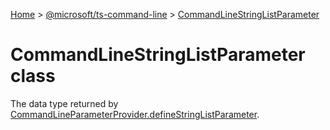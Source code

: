 [Home](./index) &gt; [@microsoft/ts-command-line](./ts-command-line.md) &gt; [CommandLineStringListParameter](./ts-command-line.commandlinestringlistparameter.md)

# CommandLineStringListParameter class

The data type returned by [CommandLineParameterProvider.defineStringListParameter](./ts-command-line.commandlineparameterprovider.definestringlistparameter.md)<!-- -->.
